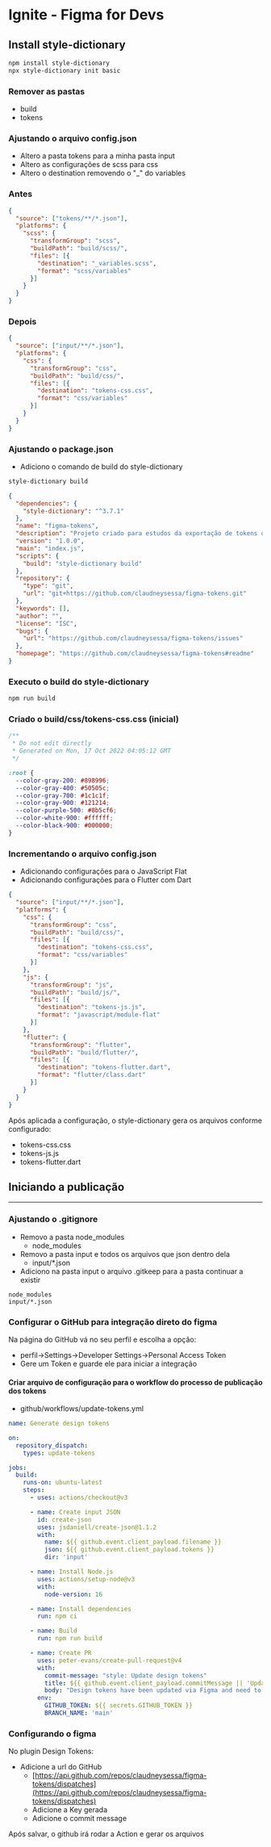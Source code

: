 # Ignite - Figma for Devs

## Install style-dictionary

```bash
npm install style-dictionary
npx style-dictionary init basic 
```

### Remover as pastas

- build
- tokens

### Ajustando o arquivo config.json

- Altero a pasta tokens para a minha pasta input
- Altero as configurações de scss para css
- Altero o destination removendo o "_" do variables

### Antes

```json
{
  "source": ["tokens/**/*.json"],
  "platforms": {
    "scss": {
      "transformGroup": "scss",
      "buildPath": "build/scss/",
      "files": [{
        "destination": "_variables.scss",
        "format": "scss/variables"
      }]
    }
  }
}
```

### Depois

```json
{
  "source": ["input/**/*.json"],
  "platforms": {
    "css": {
      "transformGroup": "css",
      "buildPath": "build/css/",
      "files": [{
        "destination": "tokens-css.css",
        "format": "css/variables"
      }]
    }
  }
}
```

### Ajustando o package.json

- Adiciono o comando de build do style-dictionary

```bash
style-dictionary build
```

```json
{
  "dependencies": {
    "style-dictionary": "^3.7.1"
  },
  "name": "figma-tokens",
  "description": "Projeto criado para estudos da exportação de tokens do figma",
  "version": "1.0.0",
  "main": "index.js",
  "scripts": {
    "build": "style-dictionary build"
  },
  "repository": {
    "type": "git",
    "url": "git+https://github.com/claudneysessa/figma-tokens.git"
  },
  "keywords": [],
  "author": "",
  "license": "ISC",
  "bugs": {
    "url": "https://github.com/claudneysessa/figma-tokens/issues"
  },
  "homepage": "https://github.com/claudneysessa/figma-tokens#readme"
}
```

### Executo o build do style-dictionary

```bash
npm run build
```

### Criado o build/css/tokens-css.css (inicial)

```css
/**
 * Do not edit directly
 * Generated on Mon, 17 Oct 2022 04:05:12 GMT
 */

:root {
  --color-gray-200: #898996;
  --color-gray-400: #50505c;
  --color-gray-700: #1c1c1f;
  --color-gray-900: #121214;
  --color-purple-500: #8b5cf6;
  --color-white-900: #ffffff;
  --color-black-900: #000000;
}
```

### Incrementando o arquivo config.json

- Adicionando configurações para o JavaScript Flat
- Adicionando configurações para o Flutter com Dart

```json
{
  "source": ["input/**/*.json"],
  "platforms": {
    "css": {
      "transformGroup": "css",
      "buildPath": "build/css/",
      "files": [{
        "destination": "tokens-css.css",
        "format": "css/variables"
      }]
    },
    "js": {
      "transformGroup": "js",
      "buildPath": "build/js/",
      "files": [{
        "destination": "tokens-js.js",
        "format": "javascript/module-flat"
      }]
    },
    "flutter": {
      "transformGroup": "flutter",
      "buildPath": "build/flutter/",
      "files": [{
        "destination": "tokens-flutter.dart",
        "format": "flutter/class.dart"
      }]
    }
  }
}
```

Após aplicada a configuração, o style-dictionary gera os arquivos conforme configurado:

- tokens-css.css
- tokens-js.js
- tokens-flutter.dart

## Iniciando a publicação

---

### Ajustando o .gitignore

- Removo a pasta node_modules
  - node_modules
- Removo a pasta input e todos os arquivos que json dentro dela
  - input/*.json
- Adiciono na pasta input o arquivo .gitkeep para a pasta continuar a existir

```gitignore
node_modules
input/*.json
```

### Configurar o GitHub para integração direto do figma

Na página do GitHub vá no seu perfil e escolha a opção:

- perfil->Settings->Developer Settings->Personal Access Token
- Gere um Token e guarde ele para iniciar a integração

#### Criar arquivo de configuração para o workflow do processo de publicação dos tokens

- github/workflows/update-tokens.yml

```yml
name: Generate design tokens

on:
  repository_dispatch:
    types: update-tokens

jobs:
  build:
    runs-on: ubuntu-latest
    steps:
      - uses: actions/checkout@v3

      - name: Create input JSON
        id: create-json
        uses: jsdaniell/create-json@1.1.2
        with:
          name: ${{ github.event.client_payload.filename }}
          json: ${{ github.event.client_payload.tokens }}
          dir: 'input'

      - name: Install Node.js
        uses: actions/setup-node@v3
        with:
          node-version: 16

      - name: Install dependencies
        run: npm ci

      - name: Build
        run: npm run build

      - name: Create PR
        uses: peter-evans/create-pull-request@v4
        with:
          commit-message: "style: Update design tokens"
          title: ${{ github.event.client_payload.commitMessage || 'Update design tokens' }}
          body: "Design tokens have been updated via Figma and need to be reviewed."
        env:
          GITHUB_TOKEN: ${{ secrets.GITHUB_TOKEN }}
          BRANCH_NAME: 'main'
```

### Configurando o figma

No plugin Design Tokens:

- Adicione a url do GitHub
  - [https://api.github.com/repos/claudneysessa/figma-tokens/dispatches](https://api.github.com/repos/claudneysessa/figma-tokens/dispatches)
  - Adicione a Key gerada
  - Adicione o commit message

Após salvar, o github irá rodar a Action e gerar os arquivos
